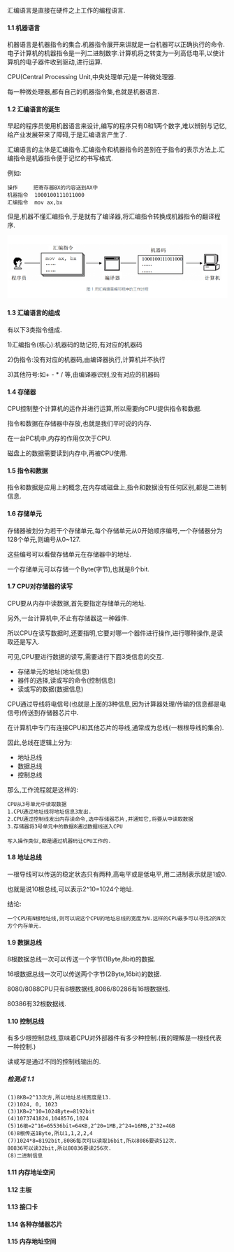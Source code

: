 汇编语言是直接在硬件之上工作的编程语言.

#### 1.1 机器语言

机器语言是机器指令的集合.机器指令展开来讲就是一台机器可以正确执行的命令.电子计算机的机器指令是一列二进制数字.计算机将之转变为一列高低电平,以使计算机的电子器件收到驱动,进行运算.

CPU(Central Processing Unit,中央处理单元)是一种微处理器.

每一种微处理器,都有自己的机器指令集,也就是机器语言.

#### 1.2 汇编语言的诞生

早起的程序员使用机器语言来设计,编写的程序只有0和1两个数字,难以辨别与记忆,给产业发展带来了障碍,于是汇编语言产生了.

汇编语言的主体是汇编指令.汇编指令和机器指令的差别在于指令的表示方法上.汇编指令是机器指令便于记忆的书写格式.

例如:
```text
操作     把寄存器BX的内容送到AX中
机器指令  1000100111011000
汇编指令  mov ax,bx
```

但是,机器不懂汇编指令,于是就有了编译器,将汇编指令转换成机器指令的翻译程序.

![img.png](第一章图片/用汇编语言编写程序的工作过程.png)

#### 1.3 汇编语言的组成

有以下3类指令组成.

1)汇编指令(核心):机器码的助记符,有对应的机器码

2)伪指令:没有对应的机器码,由编译器执行,计算机并不执行

3)其他符号:如+ - * / 等,由编译器识别,没有对应的机器码

#### 1.4 存储器
CPU控制整个计算机的运作并进行运算,所以需要向CPU提供指令和数据.

指令和数据在存储器中存放,也就是我们平时说的内存.

在一台PC机中,内存的作用仅次于CPU.

磁盘上的数据需要读到内存中,再被CPU使用.

#### 1.5 指令和数据
指令和数据是应用上的概念,在内存或磁盘上,指令和数据没有任何区别,都是二进制信息.

#### 1.6 存储单元
存储器被划分为若干个存储单元,每个存储单元从0开始顺序编号,一个存储器分为128个单元,则编号从0~127.

这些编号可以看做存储单元在存储器中的地址.

一个存储单元可以存储一个Byte(字节),也就是8个bit.
#### 1.7 CPU对存储器的读写
CPU要从内存中读数据,首先要指定存储单元的地址.

另外,一台计算机中,不止有存储器这一种器件.

所以CPU在读写数据时,还要指明,它要对哪一个器件进行操作,进行哪种操作,是读取还是写入.

可见,CPU要进行数据的读写,需要进行下面3类信息的交互.

* 存储单元的地址(地址信息)
* 器件的选择,读或写的命令(控制信息)
* 读或写的数据(数据信息)

CPU通过导线将电信号(也就是上面的3种信息,因为计算器处理/传输的信息都是电信号)传送到存储器芯片中.

在计算机中专门有连接CPU和其他芯片的导线,通常成为总线(一根根导线的集合).

因此,总线在逻辑上分为:
* 地址总线
* 数据总线
* 控制总线

那么,工作流程就是这样的:
```text
CPU从3号单元中读取数据
1.CPU通过地址线将地址信息3发出.
2.CPU通过控制线发出内存读命令,选中存储器芯片,并通知它,将要从中读取数据
3.存储器将3号单元中的数据8通过数据线送入CPU

写入操作类似,都是通过机器码让CPU工作的.
```
#### 1.8 地址总线
一根导线可以传送的稳定状态只有两种,高电平或是低电平,用二进制表示就是1或0.

也就是说10根总线,可以表示2^10=1024个地址.

结论:
```text
一个CPU有N根地址线,则可以说这个CPU的地址总线的宽度为N.这样的CPU最多可以寻找2的N次方个内存单元.
```
#### 1.9 数据总线
8根数据总线一次可以传送一个字节(1Byte,8bit)的数据.

16根数据总线一次可以传送两个字节(2Byte,16bit)的数据.

8080/8088CPU只有8根数据线,8086/80286有16根数据线.

80386有32根数据线.
#### 1.10 控制总线
有多少根控制总线,意味着CPU对外部器件有多少种控制.(我的理解是一根线代表一种控制.)

读或写是通过不同的控制线输出的.

##### 检测点 1.1
```text
(1)8KB=2^13次方,所以地址总线宽度是13.
(2)1024, 0, 1023
(3)1KB=2^10=1024Byte=8192bit
(4)1073741824,1048576,1024
(5)16根=2^16=65536bit=64KB,2^20=1MB,2^24=16MB,2^32=4GB
(6)8根传送1Byte,所以1,1,2,2,4
(7)1024*8=8192bit,8086每次可以读取16bit,所以8086要读512次.
80836可以读32bit,所以80836要读256次.
(8)二进制信息
```

#### 1.11 内存地址空间
#### 1.12 主板
#### 1.13 接口卡
#### 1.14 各种存储器芯片
#### 1.15 内存地址空间